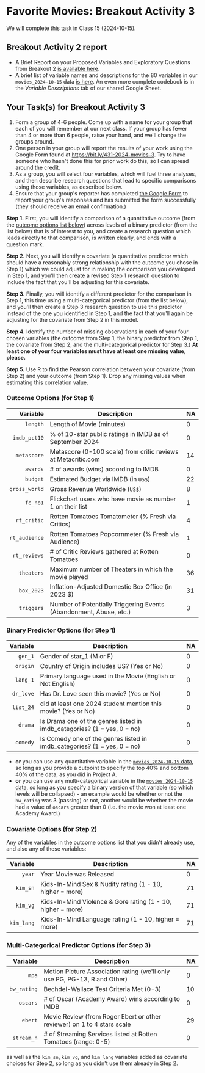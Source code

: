 # Favorite Movies: Breakout Activity 3

We will complete this task in Class 15 (2024-10-15).

## Breakout Activity 2 report

- A Brief Report on your Proposed Variables and Exploratory Questions from Breakout 2 [is available here](breakout2_results.md).
- A brief list of variable names and descriptions for the 80 variables in our `movies_2024-10-15` data [is here](codebook_2024-10-15.md). An even more complete codebook is in the *Variable Descriptions* tab of our shared Google Sheet.

## Your Task(s) for Breakout Activity 3

1. Form a group of 4-6 people. Come up with a name for your group that each of you will remember at our next class. If your group has fewer than 4 or more than 6 people, raise your hand, and we'll change the groups around.
2. One person in your group will report the results of your work using the Google Form found at <https://bit.ly/431-2024-movies-3>. Try to have someone who hasn't done this for prior work do this, so I can spread around the credit.
3. As a group, you will select four variables, which will fuel three analyses, and then describe research questions that lead to specific comparisons using those variables, as described below.
4. Ensure that your group's reporter has completed [the Google Form](https://bit.ly/431-2024-movies-3) to report your group's responses and has submitted the form successfully (they should receive an email confirmation.)

**Step 1.** First, you will identify a comparison of a quantitative outcome (from the [outcome options list below](#outcome-options-for-step-1)) across levels of a binary predictor (from the list below) that is of interest to you, and create a research question which leads directly to that comparison, is written clearly, and ends with a question mark.

**Step 2.** Next, you will identify a covariate (a quantitative predictor which should have a reasonably strong relationship with the outcome you chose in Step 1) which we could adjust for in making the comparison you developed in Step 1, and you'll then create a revised Step 1 research question to include the fact that you'll be adjusting for this covariate.

**Step 3.** Finally, you will identify a different predictor for the comparison in Step 1, this time using a multi-categorical predictor (from the list below), and you'll then create a Step 3 research question to use this predictor instead of the one you identified in Step 1, and the fact that you'll again be adjusting for the covariate from Step 2 in this model.

**Step 4.** Identify the number of missing observations in each of your four chosen variables (the outcome from Step 1, the binary predictor from Step 1, the covariate from Step 2, and the multi-categorical predictor for Step 3.) **At least one of your four variables must have at least one missing value, please.**

**Step 5.** Use R to find the Pearson correlation between your covariate (from Step 2) and your outcome (from Step 1). Drop any missing values when estimating this correlation value.

### Outcome Options (for Step 1)

Variable | Description | NA
--------: | ------------------------------------------ | ----
`length` | Length of Movie (minutes) | 0
`imdb_pct10` | % of 10-star public ratings in IMDB as of September 2024 | 0
`metascore` | Metascore (0-100 scale) from critic reviews at Metacritic.com | 14
`awards` | # of awards (wins) according to IMDB | 0
`budget` |  Estimated Budget via IMDB (in `US$`) | 22
`gross_world` | Gross Revenue Worldwide (`US$`) | 8
`fc_no1` | Flickchart users who have movie as number 1 on their list | 1
`rt_critic` | Rotten Tomatoes Tomatometer (% Fresh via Critics) | 4
`rt_audience` | Rotten Tomatoes Popcornmeter (% Fresh via Audience) | 1
`rt_reviews` | # of Critic Reviews gathered at Rotten Tomatoes | 0
`theaters` | Maximum number of Theaters in which the movie played | 36
`box_2023` | Inflation-Adjusted Domestic Box Office (in 2023 $) | 31
`triggers` | Number of Potentially Triggering Events (Abandonment, Abuse, etc.) | 3

### Binary Predictor Options (for Step 1)

Variable | Description | NA
--------: | ------------------------------------------ | ----
`gen_1` | Gender of star_1 (M or F) | 0
`origin` | Country of Origin includes US? (Yes or No) | 0
`lang_1` | Primary language used in the Movie (English or Not English) | 0
`dr_love` | Has Dr. Love seen this movie? (Yes or No) | 0
`list_24` | did at least one 2024 student mention this movie? (Yes or No) | 0
`drama` | Is Drama one of the genres listed in imdb_categories? (1 = yes, 0 = no) | 0
`comedy` | Is Comedy one of the genres listed in imdb_categories? (1 = yes, 0 = no) | 0

- **or** you can use any quantitative variable in the [`movies_2024-10-15` data](https://github.com/THOMASELOVE/431-classes-2024/blob/main/movies/codebook_2024-10-15.md), so long as you provide a cutpoint to specify the top 40% and bottom 40% of the data, as you did in Project A.
- **or** you can use any multi-categorical variable in the [`movies_2024-10-15` data](https://github.com/THOMASELOVE/431-classes-2024/blob/main/movies/codebook_2024-10-15.md), so long as you specify a binary version of that variable (so which levels will be collapsed) - an example would be whether or not the `bw_rating` was 3 (passing) or not, another would be whether the movie had a value of `oscars` greater than 0 (i.e. the movie won at least one Academy Award.)

### Covariate Options (for Step 2)

Any of the variables in the outcome options list that you didn't already use, and also any of these variables:

Variable | Description | NA
--------: | ------------------------------------------ | ----
`year` | Year Movie was Released | 0
`kim_sn` | Kids-In-Mind Sex & Nudity rating (1 - 10, higher = more) | 71
`kim_vg` | Kids-In-Mind Violence & Gore rating (1 - 10, higher = more) | 71
`kim_lang` | Kids-In-Mind Language rating (1 - 10, higher = more) | 71

### Multi-Categorical Predictor Options (for Step 3)

Variable | Description | NA
--------: | ------------------------------------------ | ----
`mpa` | Motion Picture Association rating (we'll only use PG, PG-13, R and Other) | 0
`bw_rating` | Bechdel-Wallace Test Criteria Met (0-3) | 10
`oscars` | # of Oscar (Academy Award) wins according to IMDB | 0
`ebert` | Movie Review (from Roger Ebert or other reviewer) on 1 to 4 stars scale | 29
`stream_n` | # of Streaming Services listed at Rotten Tomatoes (range: 0-5) | 0

as well as the `kim_sn`, `kim_vg`, and `kim_lang` variables added as covariate choices for Step 2, so long as you didn't use them already in Step 2.
